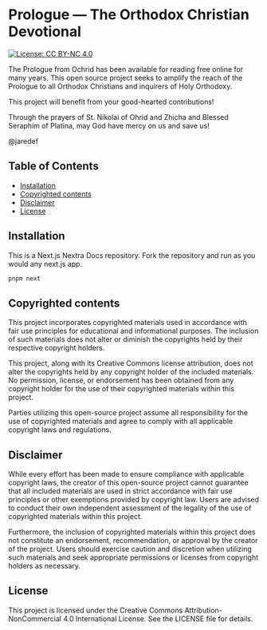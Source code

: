 # Prologue — The Orthodox Christian Devotional

[![License: CC BY-NC 4.0](https://img.shields.io/badge/License-CC%20BY--NC%204.0-lightgrey.svg)](https://creativecommons.org/licenses/by-nc/4.0/)

The Prologue from Ochrid has been available for reading free online for many years.
This open source project seeks to amplify the reach of the Prologue to all Orthodox Christians and inquirers of Holy Orthodoxy.

This project will benefit from your good-hearted contributions!

Through the prayers of St. Nikolai of Ohrid and Zhicha and Blessed Seraphim of Platina, may God have mercy on us and save us!

@jaredef

## Table of Contents

- [Installation](#installation)
- [Copyrighted contents](#copyrighted-contents)
- [Disclaimer](#disclaimer)
- [License](#license)

## Installation

This is a Next.js Nextra Docs repository.
Fork the repository and run as you would any next.js app.

```bash
pnpm next
```

## Copyrighted contents

This project incorporates copyrighted materials used in accordance with fair use principles for educational and informational purposes. The inclusion of such materials does not alter or diminish the copyrights held by their respective copyright holders.

This project, along with its Creative Commons license attribution, does not alter the copyrights held by any copyright holder of the included materials. No permission, license, or endorsement has been obtained from any copyright holder for the use of their copyrighted materials within this project.

Parties utilizing this open-source project assume all responsibility for the use of copyrighted materials and agree to comply with all applicable copyright laws and regulations.

## Disclaimer

While every effort has been made to ensure compliance with applicable copyright laws, the creator of this open-source project cannot guarantee that all included materials are used in strict accordance with fair use principles or other exemptions provided by copyright law. Users are advised to conduct their own independent assessment of the legality of the use of copyrighted materials within this project.

Furthermore, the inclusion of copyrighted materials within this project does not constitute an endorsement, recommendation, or approval by the creator of the project. Users should exercise caution and discretion when utilizing such materials and seek appropriate permissions or licenses from copyright holders as necessary.

## License

This project is licensed under the Creative Commons Attribution-NonCommercial 4.0 International License. See the LICENSE file for details.
